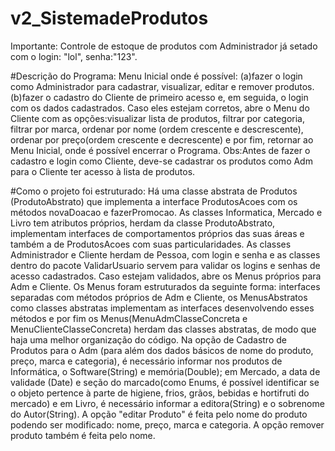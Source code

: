 # v2_SistemadeProdutos

Importante: Controle de estoque de produtos com Administrador já setado com o login: "lol", senha:"123".


#Descrição do Programa:
Menu Inicial onde é possível:
(a)fazer o login como Administrador para cadastrar, visualizar, editar e remover produtos.
(b)fazer o cadastro do Cliente de primeiro acesso e, em seguida, o login com os dados cadastrados. 
Caso eles estejam corretos, abre o Menu do Cliente com as opções:visualizar lista de produtos, filtrar por categoria, filtrar por marca, 
ordenar por nome (ordem crescente e descrescente), ordenar por preço(ordem crescente e decrescente) e por fim, retornar ao Menu Inicial, onde é possível
encerrar o Programa. 
Obs:Antes de fazer o cadastro e login como Cliente, deve-se cadastrar os produtos como Adm para o Cliente ter acesso à lista de produtos. 

#Como o projeto foi estruturado:
Há uma classe abstrata de Produtos (ProdutoAbstrato) que implementa a interface ProdutosAcoes com os métodos novaDoacao e fazerPromocao. As classes Informatica,
Mercado e Livro tem atributos próprios, herdam da classe ProdutoAbstrato, implementam interfaces de comportamentos próprios das suas áreas e também a de ProdutosAcoes
com suas particularidades.
As classes Administrador e Cliente herdam de Pessoa, com login e senha e as classes dentro do pacote ValidarUsuario servem para validar os logins e senhas de 
acesso cadastrados. Caso estejam validados, abre os Menus próprios para Adm e Cliente. 
Os Menus foram estruturados da seguinte forma: interfaces separadas com métodos próprios de Adm e Cliente, os MenusAbstratos como classes abstratas implementam as 
interfaces desenvolvendo esses métodos e por fim os Menus(MenuAdmClasseConcreta e MenuClienteClasseConcreta) herdam das classes abstratas, de modo que haja uma melhor
organização do código. 
Na opção de Cadastro de Produtos para o Adm (para além dos dados básicos de nome do produto, preço, marca e categoria), é necessário informar
nos produtos de Informática, o Software(String) e memória(Double); em Mercado, a data de validade (Date) e seção do marcado(como Enums, é possível identificar
se o objeto pertence à parte de higiene, frios, grãos, bebidas e hortifruti do mercado) e em Livro, é necessário informar a editora(String) e o sobrenome do Autor(String).
A opção "editar Produto" é feita pelo nome do produto podendo ser modificado: nome, preço, marca e categoria. A opção remover produto também é feita pelo nome.
